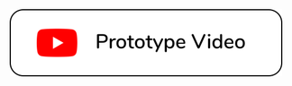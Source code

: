 <div align="center">
<img src="https://raw.githubusercontent.com/soulehshaikh99/file-pro-mobile-ui/master/assets/extras/prototype-video.svg" />

</div>